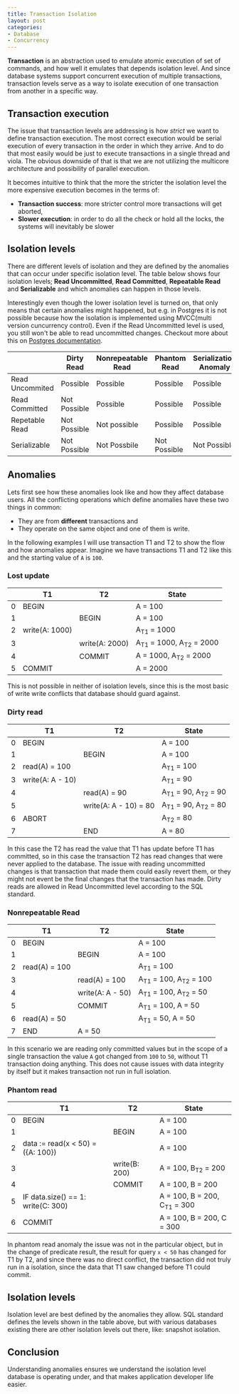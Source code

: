 ```yaml
---
title: Transaction Isolation
layout: post
categories:
- Database
- Concurrency 
---
```


**Transaction** is an abstraction used to emulate atomic execution of set of commands, and how well it
emulates that depends isolation level. And since database systems support concurrent execution 
of multiple transactions, transaction levels serve as a way to isolate execution of one transaction 
from another in a specific way.

## Transaction execution
The issue that transaction levels are addressing is how *strict* we want to define transaction
execution. The most correct execution would be serial execution of every transaction in the 
order in which they arrive. And to do that most easily would be just to execute transactions
in a single thread and viola. The obvious downside of that is that we are not utilizing the 
multicore architecture and possibility of parallel execution.

It becomes intuitive to think that the more the stricter the isolation level the more expensive
execution becomes in the terms of:
 - **Transaction success**: more stricter control more transactions will get aborted,
 - **Slower execution**: in order to do all the check or hold all the locks, the systems
    will inevitably be slower

## Isolation levels 
There are different levels of isolation and they are defined by the anomalies that can
occur under specific isolation level. The table below shows four isolation levels; 
**Read Uncommitted**, **Read Committed**, **Repeatable Read** and **Serializable** and
which anomalies can happen in those levels.

Interestingly even though the lower isolation level is turned on, that only means
that certain anomalies might happened, but e.g. in Postgres it is not possible because
how the isolation is implemented using MVCC(multi version cuncurrency control). Even if 
the Read Uncommitted level is used, you still won't be able to read uncommitted changes.
Checkout more about this on [Postgres documentation](https://www.postgresql.org/docs/current/transaction-iso.html).

|   | Dirty Read | Nonrepeatable Read | Phantom Read | Serialization Anomaly |
| --- | --- | --- | --- | --- |
| Read Uncommited | Possible | Possible | Possible | Possible | 
| Read Committed | Not Possible | Possible | Possible | Possible | 
| Repetable Read | Not Possible | Not possible | Possible | Possible | 
| Serializable | Not Possible | Not Possbile | Not Possible |  Not Possible | 

## Anomalies
Lets first see how these anomalies look like and how they affect database users. All the conflicting
operations which define anomalies have these two things in common:
 - They are from **different** transactions and
 - They operate on the same object and one of them is write.

In the following examples I will use transaction T1 and T2 to show the flow and how anomalies appear.
Imagine we have transactions T1 and T2 like this and the starting value of `A` is `100`.

### Lost update

|  | T1 | T2 | State |
| --- | --- | --- | --- |
| 0 | BEGIN | | A = 100 |
| 1 | | BEGIN | A = 100 |
| 2 | write(A: 1000) | | A<sub>T1</sub> = 1000 |
| 3 | | write(A: 2000) | A<sub>T1</sub> = 1000, A<sub>T2</sub> = 2000 |
| 4 | | COMMIT | A = 1000, A<sub>T2</sub> = 2000 |
| 5 | COMMIT | | A = 2000 |

This is not possible in neither of isolation levels, since this is the most basic of write write 
conflicts that database should guard against.

### Dirty read

|  | T1 | T2 | State |
| --- | --- | --- | --- |
| 0 | BEGIN | | A = 100 |
| 1 | | BEGIN | A = 100 |
| 2 | read(A) = 100 |  | A<sub>T1</sub> = 100 |
| 3 | write(A: A - 10) |  | A<sub>T1</sub> = 90 |
| 4 | | read(A) = 90 | A<sub>T1</sub> = 90, A<sub>T2</sub> = 90 |
| 5 | | write(A: A - 10) = 80 | A<sub>T1</sub> = 90, A<sub>T2</sub> = 80 | 
| 6 | ABORT | | A<sub>T2</sub> = 80 |
| 7 | | END | A = 80 |

In this case the T2 has read the value that T1 has update before T1 has committed, so in this case
the transaction T2 has read changes that were never applied to the database. The issue with reading
uncommitted changes is that transaction that made them could easily revert them, or they might not
event be the final changes that the transaction has made. Dirty reads are allowed in Read Uncommitted
level according to the SQL standard.

### Nonrepeatable Read

|  | T1 | T2 | State |
| --- | --- | --- | --- |
| 0 | BEGIN |  | A = 100 |
| 1 | | BEGIN | A = 100 |
| 2 | read(A) = 100 |  | A<sub>T1</sub> = 100 |
| 3 |  | read(A) = 100 | A<sub>T1</sub> = 100, A<sub>T2</sub> = 100 |
| 4 | | write(A: A - 50) | A<sub>T1</sub> = 100, A<sub>T2</sub> = 50 |
| 5 |  | COMMIT | A<sub>T1</sub> = 100, A = 50 |
| 6 | read(A) = 50 | | A<sub>T1</sub> = 50, A = 50 |
| 7 | END | A = 50 |

In this scenario we are reading only committed values but in the scope of a single transaction
the value `A` got changed from `100` to `50`, without T1 transaction doing anything. This does not
cause issues with data integrity by itself but it makes transaction not run in full isolation.

### Phantom read

|  | T1 | T2 | State |
| --- | --- | --- | --- |
| 0 | BEGIN |  | A = 100 |
| 1 | | BEGIN | A = 100 |
| 2 | data := read(x < 50) = ({A: 100})| | A = 100 |
| 3 | | write(B: 200) | A = 100, B<sub>T2</sub> = 200 |
| 4 |  | COMMIT | A = 100, B = 200 |
| 5 | IF data.size() == 1: write(C: 300) | | A = 100, B = 200, C<sub>T1</sub> = 300 |
| 6 | COMMIT | | A = 100, B = 200, C = 300 |

In phantom read anomaly the issue was not in the particular object, but in the change of predicate result,
the result for query `x < 50` has changed for T1 by T2, and since there was no direct conflict,
the transaction did not truly run in a isolation, since the data that T1 saw changed before T1 could
commit.

## Isolation levels
Isolation level are best defined by the anomalies they allow. SQL standard defines the levels shown
in the table above, but with various databases existing there are other isolation levels out there, like:
snapshot isolation.

## Conclusion
Understanding anomalies ensures we understand the isolation level database is operating under,
and that makes application developer life easier.
